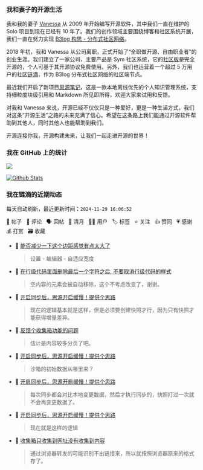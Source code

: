 ### 我和妻子的开源生活

我和我的妻子 [Vanessa](https://github.com/Vanessa219) 从 2009 年开始编写开源软件，其中我们一直在维护的 Solo 项目到现在已经有 10 年了。我们的创作领域主要围绕博客和社区系统开展，我们一直在努力实现 [B3log 构思 - 分布式社区网络](https://ld246.com/article/1546941897596)。

2018 年初，我和 Vanessa 从公司离职，正式开始了“全职做开源、自由职业者”的创业生涯。我们建立了一家公司，主要产品是 Sym 社区系统，它的[社区版](https://github.com/88250/symphony)是完全开源的，个人可基于其开源协议免费使用。另外，我们也运营着一个超过 5 万用户的社区[链滴](https://ld246.com)，作为 B3log 分布式社区网络的社区端节点。

最近我们开启了新项目[思源笔记](https://github.com/siyuan-note/siyuan)，这是一款本地离线优先的个人知识管理系统，支持细粒度块级引用和 Markdown 所见即所得，欢迎大家来试用和反馈。

对我和 Vanessa 来说，开源已经不仅仅只是一种爱好，更是一种生活方式，我们对这条“开源生活”之路的未来充满了信心。希望在这条路上我们能通过开源软件帮助到其他人，同时其他人也能帮助到我们。

开源连接你我，开源构建未来，让我们一起走进开源的世界！

### 我在 GitHub 上的统计

<a title="Hits" target="_blank" href="https://github.com/88250/88250"><img src="https://hits.b3log.org/88250/88250.svg"></a>

[![Github Stats](https://github-readme-stats.vercel.app/api?username=88250&theme=tokyonight&show_icons=true)](https://github.com/88250)

<!--events start -->

### 我在链滴的近期动态

每天自动刷新，最近更新时间：`2024-11-29 16:06:52`

📝 帖子 &nbsp; 💬 评论 &nbsp; 🗣 回帖 &nbsp; 🌙 清月 &nbsp; 👨‍💻 用户 &nbsp; 🏷️ 标签 &nbsp; ⭐️ 关注 &nbsp; 👍 赞同 &nbsp; 💗 感谢 &nbsp; 💰 打赏 &nbsp; 🗃 收藏

* 💬 [能否减少一下这个边距感觉有点太大了](https://ld246.com/article/1732851985828/comment/1732852723544#comments)

  > 设置 - 编辑器 - 自适应宽度
* 💬 [在行级代码里面删除最后一个字符之后, 不要取消行级代码的样式](https://ld246.com/article/1732852280342/comment/1732852640865#comments)

  > 空内容的元素会被自动移除，这个不考虑改变了，谢谢。
* 💬 [开启同步后，思源开启缓慢！提供个思路](https://ld246.com/article/1732367448234/comment/1732844138566#comments)

  > 现在的逻辑基本就是这样，但是必须要创建快照才行，因为只有快照才能获得增量差异。
* 💬 [反馈个收集箱功能的问题](https://ld246.com/article/1732842502105/comment/1732842970647#comments)

  > 估计是内容较多分页了吧。
* 💬 [开启同步后，思源开启缓慢！提供个思路](https://ld246.com/article/1732367448234/comment/1732794708338#comments)

  > 沙箱的初始数据从哪里来？
* 💬 [开启同步后，思源开启缓慢！提供个思路](https://ld246.com/article/1732367448234/comment/1732793073916#comments)

  > 每次同步都会对比本地变更数据，然后才执行同步的，快照打过一次就不会再变更数据了。
* 💬 [开启同步后，思源开启缓慢！提供个思路](https://ld246.com/article/1732367448234/comment/1732791539215#comments)

  > 现在就是这样的逻辑
* 💬 [收集箱只收集到网址没有收集到内容](https://ld246.com/article/1732765275719/comment/1732770639455#comments)

  > 通过浏览器转发的可能识别不出链接来，所以就按照浏览器原来的格式存了。


<!--events end -->
